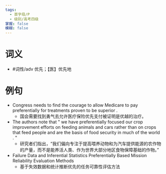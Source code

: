 ```yaml
---
tags:
  - 首字母/P
  - 级别/高考四级
掌握: false
模糊: false
---
```

# 词义
- #词性/adv  优先；【医】优先地
# 例句
- Congress needs to find the courage to allow Medicare to pay preferentially for treatments proven to be superior .
	- 国会需要找到勇气去允许医疗保险优先支付被证明是优越的治疗。
- The authors note that " we have preferentially focused our crop improvement efforts on feeding animals and cars rather than on crops that feed people and are the basis of food security in much of the world . "
	- 研究者们指出，“我们偏向专注于提高喂养动物和为汽车提供能源的农作物的产量，而不是能养活人类、作为世界大部分地区食物保障基础的作物。”
- Failure Data and Inferential Statistics Preferentially Based Mission Reliability Evaluation Methods
	- 基于失效数据和统计推断优先的任务可靠性评估方法
